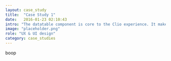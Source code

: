 ```yaml
---
layout: case_study
title:  "Case Study 1"
date:   2016-01-23 02:10:43
intro: "The datatable component is core to the Clio experience. It makes up many of the primary views inside of the application, and we wanted to turn component into a powerful tool that our customers could use to extract the data they wanted, in the way they wanted."
image: "placeholder.png"
role: "UX & UI design"
category: case_studies
---
```


<section>
  boop
</section>
